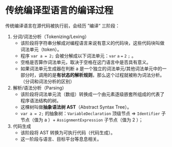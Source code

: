 # 传统编译型语言的编译过程

传统编译语言在源代码被执行前，会经历 ”编译“ 三阶段：

1. 分词/词法分析（Tokenizing/Lexing）
   - 该阶段将字符串分解成对编程语言来说有意义的代码块，这些代码块叫做词法单元（token）。
   - 程序 `var a = 2;` 会被分解成以下词法单元：`var` `a` `=` `2` `;` 。
   - 空格是否算作词法单元，取决于空格在这门语言中是否具有意义。
   - 如果词法单元生成器在判断 a 是一个独立的词法单元/其他词法单元中的一部分时，调用的是**有状态的解析规则**，那么这个过程就被称为词法分析。（分词和词法分析的区别）
2. 解析/语法分析（Parsing）
   - 该阶段将词法单元流（数组）转换成一个由元素逐级嵌套所组成的代表了程序语法结构的树。
   - 这棵树叫做**抽象语法树 AST**（Abstract Syntax Tree）。
   -  `var a = 2;` 的抽象树：`VariableDeclaration` 顶级节点 => `Identifier` 子节点（值为 a ）+ `AssignmentExpression` 子节点（值为 2 ）；
3. 代码生成
   - 该阶段将 AST 转换为可执行代码（代码生成）。
   - 这一阶段与语言、目标平台等息息相关。